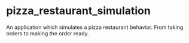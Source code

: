 # pizza_restaurant_simulation
An application which simulates a pizza restaurant behavior. From taking orders to making the order ready. 

